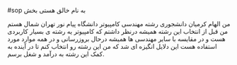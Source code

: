 #sop
به نام خالق هستی بخش

من الهام کرمیان دانشجوری رشته مهندسی کامپیوتر دانشگاه پیام نور تهران شمال هستم 
من قبل از انتخاب این رشته همیشه درنظر داشتم که کامپیوتر یه رشته ی بسیار کاربردی هست
 و در مقایسه با سایر مهندسی ها همیشه درحال بروزرسانی و در همه موارد مورد استفاده هست
این دلایل انگیزه ای شد که من این رشته رو انتخاب کنم  تا در آینده به کمک این رشته به درآمد و شغل برسم.
